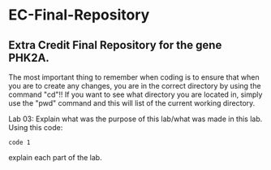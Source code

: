# EC-Final-Repository
Extra Credit Final Repository for the gene PHK2A. 
------------------------------------------------------------------------------------------------------------------------------------------------------------------------------
The most important thing to remember when coding is to ensure that when you are to create any changes, you are in the correct directory by using the command "cd"!! If you want to see what directory you are located in, simply use the "pwd" command and this will list of the current working directory. 

Lab 03:
Explain what was the purpose of this lab/what was made in this lab.
Using this code:
```
code 1
```
explain each part of the lab.

